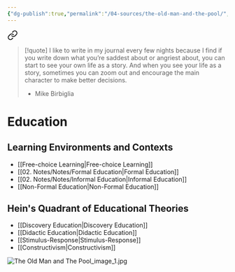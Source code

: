 ```yaml
---
{"dg-publish":true,"permalink":"/04-sources/the-old-man-and-the-pool/","tags":["#Source","Td6C"],"created":"2024-01-14T20:54:44.000-04:00","updated":"2024-07-03T12:53:35.773-03:00"}
---
```




<div class="transclusion internal-embed is-loaded"><a class="markdown-embed-link" href="/04-sources/if-you-write-down-what-you-re-saddest-about-or-angriest-about-you-can-start-to-see-your-own-life-as-a-story-and-when-you-see-your-life-as-a-story-sometimes-you-can-zoom-out-and-encourage-the-main-character-to-make-better-decisions/" aria-label="Open link"><svg xmlns="http://www.w3.org/2000/svg" width="24" height="24" viewBox="0 0 24 24" fill="none" stroke="currentColor" stroke-width="2" stroke-linecap="round" stroke-linejoin="round" class="svg-icon lucide-link"><path d="M10 13a5 5 0 0 0 7.54.54l3-3a5 5 0 0 0-7.07-7.07l-1.72 1.71"></path><path d="M14 11a5 5 0 0 0-7.54-.54l-3 3a5 5 0 0 0 7.07 7.07l1.71-1.71"></path></svg></a><div class="markdown-embed">




>[!quote] I like to write in my journal every few nights because I find if you write down what you’re saddest about or angriest about, you can start to see your own life as a story. And when you see your life as a story, sometimes you can zoom out and encourage the main character to make better decisions.
>- Mike Birbiglia

# Education
## Learning Environments and Contexts
- [[Free-choice Learning\|Free-choice Learning]]
- [[02. Notes/Notes/Formal Education\|Formal Education]]
- [[02. Notes/Notes/Informal Education\|Informal Education]]
- [[Non-Formal Education\|Non-Formal Education]]

## Hein's Quadrant of Educational Theories
- [[Discovery Education\|Discovery Education]]
- [[Didactic Education\|Didactic Education]]
- [[Stimulus-Response\|Stimulus-Response]]
- [[Constructivism\|Constructivism]]


</div></div>


![The Old Man and The Pool_image_1.jpg](/img/user/05.%20Resources/Attachments/attach%201/The%20Old%20Man%20and%20The%20Pool_image_1.jpg)